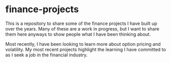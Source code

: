 # finance-projects

This is a repository to share some of the finance projects I have built up over the years. Many of these are a work in progress, but I want to share them here anyways to show people what I have been thinking about.

Most recently, I have been looking to learn more about option pricing and volatility. My most recent projects highlight the learning I have committed to as I seek a job in the financial industry.
